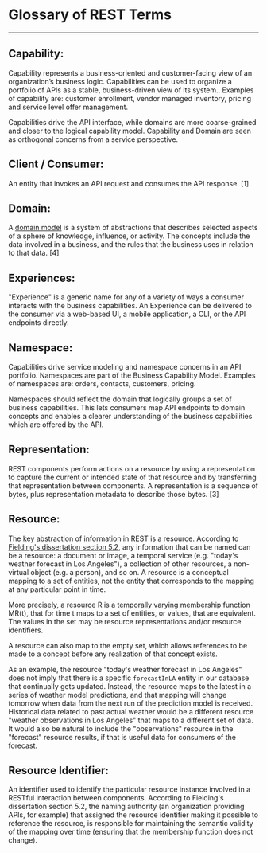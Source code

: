 # Glossary of REST Terms

---

## Capability:

Capability represents a business-oriented and customer-facing view of an organization’s business logic.
Capabilities can be used to organize a portfolio of APIs as a stable, business-driven view of its system..
Examples of capability are: customer enrollment, vendor managed inventory, pricing and service level offer management.

Capabilities drive the API interface, while domains are more coarse-grained and closer to the logical capability model.
Capability and Domain are seen as orthogonal concerns from a service perspective.

## Client / Consumer:
An entity that invokes an API request and consumes the API response.
[1]

## Domain:

A [domain model](https://en.wikipedia.org/wiki/Domain_model) is a system of abstractions that describes selected aspects of a sphere of knowledge, influence, or activity.
The concepts include the data involved in a business, and the rules that the business uses in relation to that data.
[4]

## Experiences:

"Experience" is a generic name for any of a variety of ways a consumer interacts with the business capabilities.
An Experience can be delivered to the consumer via a web-based UI, a mobile application, a CLI, or the API endpoints directly.

## Namespace:

Capabilities drive service modeling and namespace concerns in an API portfolio.
Namespaces are part of the Business Capability Model.
Examples of namespaces are: orders, contacts, customers, pricing.

Namespaces should reflect the domain that logically groups a set of business capabilities.
This lets consumers map API endpoints to domain concepts and enables a clearer understanding of the business capabilities which are offered by the API.

## Representation:

REST components perform actions on a resource by using a representation to capture the current or intended state of that resource and by transferring that representation between components.
A representation is a sequence of bytes, plus representation metadata to describe those bytes.
[3]

## Resource:

The key abstraction of information in REST is a resource.
According to [Fielding's dissertation section 5.2](https://www.ics.uci.edu/~fielding/pubs/dissertation/rest_arch_style.htm#sec_5_2), any information that can be named can be a resource: a document or image, a temporal service (e.g. "today's weather forecast in Los Angeles"), a collection of other resources, a non-virtual object (e.g. a person), and so on.
A resource is a conceptual mapping to a set of entities, not the entity that corresponds to the mapping at any particular point in time.

More precisely, a resource R is a temporally varying membership function MR(t), that for time t maps to a set of entities, or values, that are equivalent.
The values in the set may be resource representations and/or resource identifiers.

A resource can also map to the empty set, which allows references to be made to a concept before any realization of that concept exists.

As an example, the resource "today's weather forecast in Los Angeles" does not imply that there is a specific `forecastInLA` entity in our database that continually gets updated.
Instead, the resource maps to the latest in a series of weather model predictions, and that mapping will change tomorrow when data from the next run of the prediction model is received.
Historical data related to past actual weather would be a different resource "weather observations in Los Angeles" that maps to a different set of data.
It would also be natural to include the "observations" resource in the "forecast" resource results, if that is useful data for consumers of the forecast.

## Resource Identifier:

An identifier used to identify the particular resource instance involved in a RESTful interaction between components.
According to Fielding's dissertation section 5.2, the naming authority (an organization providing APIs, for example) that assigned the resource identifier making it possible to reference the resource, is responsible for maintaining the semantic validity of the mapping over time (ensuring that the membership function does not change).
